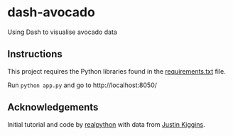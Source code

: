 # dash-avocado
 Using Dash to visualise avocado data


## Instructions

This project requires the Python libraries found in the [requirements.txt](requirements.txt) file.

Run `python app.py` and go to http://localhost:8050/


 ## Acknowledgements

 Initial tutorial and code by [realpython](https://realpython.com/python-dash/) with data from [Justin Kiggins](https://www.kaggle.com/neuromusic/avocado-prices).
